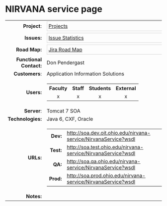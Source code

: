 # NIRVANA service page

<table class="confluenceTable">
<tbody>
<tr class="odd">
<td class="highlight success confluenceTd" style="text-align: right;"
data-highlight-class="success"><strong>Project</strong>:</td>
<td class="confluenceTd"><div class="gadgetContainer-577681752064"
style="border:1px solid #CCC; padding:5px; overflow:auto; width:450px">
<a
href="https://wiki.oit.ohio.edu/plugins/servlet/gadgets/ifr?container=atlassian&amp;mid=577681752064&amp;country=US&amp;lang=en&amp;view=default&amp;view-params=%7B%22writable%22%3A%22false%22%7D&amp;st=atlassian%3AJpBXKS%2Fv1yopVnLTbV7YP%2FyRgm31NTNYLD2M19MoWvei3kuLorQo9z6OYUNqzRyZ3Hd6ln3Hm0NHDkRzJh1S478I9QJsxoSSAL%2BS0S4KPuSGC0DGKajKCd9xrjEo4LWxhZflPS08NBD%2BovGaK2M5eXqV2Vw4KgnF5PWI1U2uS%2BFdSZKx1oZMBiwz10Ti3GVg2iDf17ITt%2FhJ2xISEn%2BXUma3JmThOgzuf4NzNjKqFapF07LidfoywIbLD8n3riT8usfXuKqaYO7cHtqhib%2FX3rZWp%2BvUUVWO51eopqMzQJLh6%2BV2SjXWqQWOcIiNX4gexhQpQA%3D%3D&amp;up_isConfigured=true&amp;up_refresh=false&amp;up_projectsOrCategories=10500&amp;up_viewType=detailed&amp;up_cols=single-col&amp;url=https%3A%2F%2Fjira.oit.ohio.edu%2Frest%2Fgadgets%2F1.0%2Fg%2Fcom.atlassian.jira.gadgets%3Aproject-gadget%2Fgadgets%2Fproject-gadget.xml&amp;libs=auth-refresh#rpctoken=1131589554">Projects</a>
</div></td>
</tr>
<tr class="even">
<td class="highlight success confluenceTd" style="text-align: right;"
data-highlight-class="success"><strong>Issues:</strong></td>
<td class="confluenceTd"><div class="gadgetContainer-573386784768"
style="border:1px solid #CCC; padding:5px; overflow:auto; width:450px">
<a
href="https://wiki.oit.ohio.edu/plugins/servlet/gadgets/ifr?container=atlassian&amp;mid=573386784768&amp;country=US&amp;lang=en&amp;view=default&amp;view-params=%7B%22writable%22%3A%22false%22%7D&amp;st=atlassian%3A9oWI2RdHjkM%2FSmdFQm3uJgEDr4HDVfkGUJVQFXwWNgmdsdUr4bVrwaqm9xDVmPyoe3S6IxdvAweX26V6cJFjUYU9It4jfOga5OPDrwxo0lsXy8o5GnDxIYjHW9g1fsqeAcDwKYghFKRJtKlLcQxxxfV0mmCQ82dn1mizay7t6xuoGu7LBpsJ6Pq%2B1SCS20lcEyXRIwe7EtAXlaM4eQI0EPYuun9m%2BbPfTO%2FkA3jmjhfqArZxfu1Cv%2Biu4PQHTkVQwwj5B8XlkxcO0xCYUWvrADztZ7THML6Qy%2FOK%2B1oOZp0f4jb4XIs4RQyuAPfqNZpFl4NXjw%3D%3D&amp;up_isConfigured=true&amp;up_projectOrFilterId=project-10500&amp;up_statType=priorities&amp;up_includeResolvedIssues=false&amp;up_sortBy=natural&amp;up_sortDirection=asc&amp;up_refresh=false&amp;url=https%3A%2F%2Fjira.oit.ohio.edu%2Frest%2Fgadgets%2F1.0%2Fg%2Fcom.atlassian.jira.gadgets%3Astats-gadget%2Fgadgets%2Fstats-gadget.xml&amp;libs=auth-refresh#rpctoken=2006678634">Issue
Statistics</a>
</div></td>
</tr>
<tr class="odd">
<td class="highlight success confluenceTd" style="text-align: right;"
data-highlight-class="success"><strong>Road Map:</strong></td>
<td class="confluenceTd"><div class="gadgetContainer-569091817472"
style="border:1px solid #CCC; padding:5px; overflow:auto; width:450px">
<a
href="https://wiki.oit.ohio.edu/plugins/servlet/gadgets/ifr?container=atlassian&amp;mid=569091817472&amp;country=US&amp;lang=en&amp;view=default&amp;view-params=%7B%22writable%22%3A%22false%22%7D&amp;st=atlassian%3ALBqKVzTwyh22RjjPP5FXWHmOi%2Ba%2BEwR74OHohDl6p4HurYB3lnjyjldZsm8VviiMLJxCxo0xNR2dIK358IHAKJK9eph0X69xLO0jwe0JbB8ktV%2BcFd0aeI0l1hhyuKDWivvIAWGileI%2BYMnmzNVNEucWqNfrDIvCggsqO%2FUTmyFBPvMIwxMzUKu1gOzm2c45eCWaf7o39a7bBwJYQ6HZaGKdI49VP8o7Au%2FoL2%2Bni1yZlXn96MlXdpyu6wGcL1vkQwIjKhRTAS9x%2FfALVb7LRGpPO6c5bBkHStCAMT5q%2FnxXvCgmIqrKG%2FGtWhIKQTR%2BXKRTpQOiQ%2B2GPrnW4OFoVysFtgs%3D&amp;up_isConfigured=true&amp;up_projectsOrCategories=10500&amp;up_days=180&amp;up_num=10&amp;up_refresh=false&amp;url=https%3A%2F%2Fjira.oit.ohio.edu%2Frest%2Fgadgets%2F1.0%2Fg%2Fcom.atlassian.jira.gadgets%3Aroad-map-gadget%2Fgadgets%2Froadmap-gadget.xml&amp;libs=auth-refresh#rpctoken=545197635">Jira
Road Map</a>
</div></td>
</tr>
<tr class="even">
<td class="highlight success confluenceTd" style="text-align: right;"
data-highlight-class="success"><strong>Functional Contact:</strong></td>
<td class="confluenceTd">Don Pendergast</td>
</tr>
<tr class="odd">
<td class="highlight success confluenceTd" style="text-align: right;"
data-highlight-class="success"><strong>Customers</strong>:</td>
<td class="confluenceTd">Application Information Solutions</td>
</tr>
<tr class="even">
<td class="highlight success confluenceTd" style="text-align: right;"
data-highlight-class="success"><strong>Users:</strong></td>
<td class="confluenceTd"><div class="table-wrap">
<table class="confluenceTable">
<tbody>
<tr class="header">
<th class="success confluenceTh"
data-highlight-class="success">Faculty</th>
<th class="success confluenceTh"
data-highlight-class="success">Staff</th>
<th class="success confluenceTh"
data-highlight-class="success">Students</th>
<th class="success confluenceTh"
data-highlight-class="success">External</th>
</tr>
&#10;<tr class="odd">
<td class="confluenceTd" style="text-align: center;">x</td>
<td class="confluenceTd" style="text-align: center;">x</td>
<td class="confluenceTd" style="text-align: center;">x</td>
<td class="confluenceTd" style="text-align: center;">x</td>
</tr>
</tbody>
</table>
</div></td>
</tr>
<tr class="odd">
<td class="highlight success confluenceTd" style="text-align: right;"
data-highlight-class="success"><strong>Server</strong>:</td>
<td class="confluenceTd">Tomcat 7 SOA</td>
</tr>
<tr class="even">
<td class="highlight success confluenceTd" style="text-align: right;"
data-highlight-class="success"><strong>Technologies:</strong></td>
<td class="confluenceTd">Java 6, CXF, Oracle</td>
</tr>
<tr class="odd">
<td class="highlight success confluenceTd" style="text-align: right;"
data-highlight-class="success"><strong>URLs:</strong></td>
<td class="confluenceTd"><div class="table-wrap">
<table class="confluenceTable">
<tbody>
<tr class="odd">
<td class="highlight success confluenceTd" style="text-align: right;"
data-highlight-class="success"><strong>Dev:</strong></td>
<td class="confluenceTd"><a
href="http://soa.oit.ohio.edu/nirvana-service/NirvanaService?wsdl"
rel="nofollow">http://soa.dev.oit.ohio.edu/nirvana-service/NirvanaService?wsdl</a></td>
</tr>
<tr class="even">
<td class="highlight success confluenceTd" style="text-align: right;"
data-highlight-class="success"><strong>Test:</strong></td>
<td class="confluenceTd"><a
href="http://soa.oit.ohio.edu/nirvana-service/NirvanaService?wsdl"
rel="nofollow">http://soa.test.ohio.edu/nirvana-service/NirvanaService?wsdl</a></td>
</tr>
<tr class="odd">
<td class="highlight success confluenceTd" style="text-align: right;"
data-highlight-class="success"><strong>QA:</strong></td>
<td class="confluenceTd"><a
href="http://soa.oit.ohio.edu/nirvana-service/NirvanaService?wsdl"
rel="nofollow">http://soa.qa.ohio.edu/nirvana-service/NirvanaService?wsdl</a></td>
</tr>
<tr class="even">
<td class="highlight success confluenceTd" style="text-align: right;"
data-highlight-class="success"><strong>Prod:</strong></td>
<td class="confluenceTd"><a
href="http://soa.oit.ohio.edu/nirvana-service/NirvanaService?wsdl"
rel="nofollow">http://soa.prod.ohio.edu/nirvana-service/NirvanaService?wsdl</a></td>
</tr>
</tbody>
</table>
</div></td>
</tr>
<tr class="even">
<td class="highlight success confluenceTd" style="text-align: right;"
data-highlight-class="success"><strong>Notes:</strong></td>
<td class="confluenceTd"> </td>
</tr>
</tbody>
</table>
